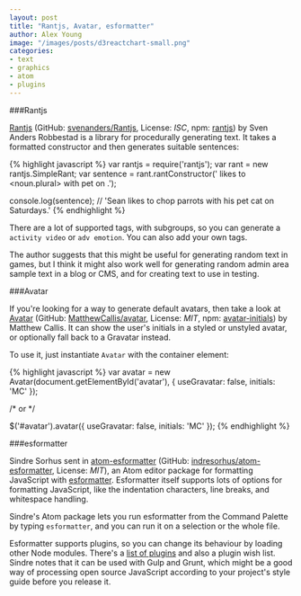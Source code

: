 ```yaml
---
layout: post
title: "Rantjs, Avatar, esformatter"
author: Alex Young
image: "/images/posts/d3reactchart-small.png"
categories:
- text
- graphics
- atom
- plugins
---
```


###Rantjs

[Rantjs](http://rantjs.robbestad.com/) (GitHub: [svenanders/Rantjs](https://github.com/svenanders/Rantjs), License: _ISC_, npm: [rantjs](https://www.npmjs.com/package/rantjs)) by Sven Anders Robbestad is a library for procedurally generating text.  It takes a formatted constructor and then generates suitable sentences:

{% highlight javascript %}
var rantjs = require('rantjs');
var rant = new rantjs.SimpleRant;
var sentence = rant.rantConstructor('<firstname male> likes to <verb-transitive> <noun.plural> with <pron poss male> pet <noun-animal> on <timenoun dayofweek plural>.');

console.log(sentence); // 'Sean likes to chop parrots with his pet cat on Saturdays.'
{% endhighlight %}

There are a lot of supported tags, with subgroups, so you can generate a `activity video` or `adv emotion`.  You can also add your own tags.

The author suggests that this might be useful for generating random text in games, but I think it might also work well for generating random admin area sample text in a blog or CMS, and for creating text to use in testing.

###Avatar

If you're looking for a way to generate default avatars, then take a look at [Avatar](http://matthewcallis.github.io/avatar/) (GitHub: [MatthewCallis/avatar](https://github.com/MatthewCallis/avatar), License: _MIT_, npm: [avatar-initials](https://www.npmjs.com/package/avatar-initials)) by Matthew Callis.  It can show the user's initials in a styled or unstyled avatar, or optionally fall back to a Gravatar instead.

To use it, just instantiate `Avatar` with the container element:

{% highlight javascript %}
var avatar = new Avatar(document.getElementById('avatar'), {
  useGravatar: false,
  initials: 'MC'
});

/* or */

$('#avatar').avatar({
  useGravatar: false,
  initials: 'MC'
});
{% endhighlight %}

###esformatter

Sindre Sorhus sent in [atom-esformatter](https://atom.io/packages/esformatter) (GitHub: [indresorhus/atom-esformatter](https://github.com/sindresorhus/atom-esformatter), License: _MIT_), an Atom editor package for formatting JavaScript with [esformatter](https://github.com/millermedeiros/esformatter).  Esformatter itself supports lots of options for formatting JavaScript, like the indentation characters, line breaks, and whitespace handling.

Sindre's Atom package lets you run esformatter from the Command Palette by typing `esformatter`, and you can run it on a selection or the whole file.

Esformatter supports plugins, so you can change its behaviour by loading other Node modules.  There's a [list of plugins](https://github.com/millermedeiros/esformatter/wiki/Plugins) and also a plugin wish list.  Sindre notes that it can be used with Gulp and Grunt, which might be a good way of processing open source JavaScript according to your project's style guide before you release it.
